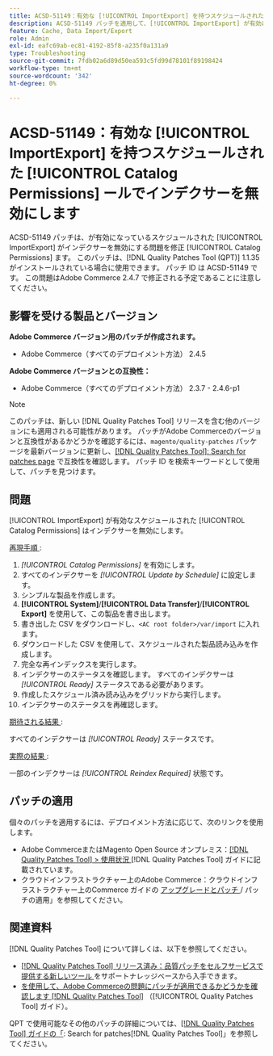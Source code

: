 ```yaml
---
title: ACSD-51149：有効な [!UICONTROL ImportExport] を持つスケジュールされた [!UICONTROL Catalog Permissions] ールでインデクサーを無効にします
description: ACSD-51149 パッチを適用して、[!UICONTROL ImportExport] が有効になっているスケジュール済み [!UICONTROL Catalog Permissions] がインデクサーを無効にするAdobe Commerceのパフォーマンスの問題を修正してください。
feature: Cache, Data Import/Export
role: Admin
exl-id: eafc69ab-ec81-4192-85f8-a235f0a131a9
type: Troubleshooting
source-git-commit: 7fdb02a6d89d50ea593c5fd99d78101f89198424
workflow-type: tm+mt
source-wordcount: '342'
ht-degree: 0%

---
```


# ACSD-51149：有効な [!UICONTROL ImportExport] を持つスケジュールされた [!UICONTROL Catalog Permissions] ールでインデクサーを無効にします

ACSD-51149 パッチは、が有効になっているスケジュールされた [!UICONTROL ImportExport] がインデクサーを無効にする問題を修正 [!UICONTROL Catalog Permissions] ます。 このパッチは、[!DNL Quality Patches Tool (QPT)] 1.1.35 がインストールされている場合に使用できます。 パッチ ID は ACSD-51149 です。 この問題はAdobe Commerce 2.4.7 で修正される予定であることに注意してください。

## 影響を受ける製品とバージョン

**Adobe Commerce バージョン用のパッチが作成されます。**

* Adobe Commerce（すべてのデプロイメント方法） 2.4.5

**Adobe Commerce バージョンとの互換性：**

* Adobe Commerce（すべてのデプロイメント方法） 2.3.7 - 2.4.6-p1

>[!NOTE]
>
>このパッチは、新しい [!DNL Quality Patches Tool] リリースを含む他のバージョンにも適用される可能性があります。 パッチがAdobe Commerceのバージョンと互換性があるかどうかを確認するには、`magento/quality-patches` パッケージを最新バージョンに更新し、[[!DNL Quality Patches Tool]: Search for patches page](https://experienceleague.adobe.com/tools/commerce-quality-patches/index.html) で互換性を確認します。 パッチ ID を検索キーワードとして使用して、パッチを見つけます。

## 問題

[!UICONTROL ImportExport] が有効なスケジュールされた [!UICONTROL Catalog Permissions] はインデクサーを無効にします。

<u> 再現手順 </u>:

1. *[!UICONTROL Catalog Permissions]* を有効にします。
1. すべてのインデクサーを *[!UICONTROL Update by Schedule]* に設定します。
1. シンプルな製品を作成します。
1. **[!UICONTROL System]**/**[!UICONTROL Data Transfer]**/**[!UICONTROL Export]** を使用して、この製品を書き出します。
1. 書き出した CSV をダウンロードし、`<AC root folder>/var/import` に入れます。
1. ダウンロードした CSV を使用して、スケジュールされた製品読み込みを作成します。
1. 完全な再インデックスを実行します。
1. インデクサーのステータスを確認します。 すべてのインデクサーは *[!UICONTROL Ready]* ステータスである必要があります。
1. 作成したスケジュール済み読み込みをグリッドから実行します。
1. インデクサーのステータスを再確認します。

<u> 期待される結果 </u>:

すべてのインデクサーは *[!UICONTROL Ready]* ステータスです。

<u> 実際の結果 </u>:

一部のインデクサーは *[!UICONTROL Reindex Required]* 状態です。

## パッチの適用

個々のパッチを適用するには、デプロイメント方法に応じて、次のリンクを使用します。

* Adobe CommerceまたはMagento Open Source オンプレミス：[[!DNL Quality Patches Tool] > 使用状況 ](/help/tools/quality-patches-tool/usage.md) [!DNL Quality Patches Tool] ガイドに記載されています。
* クラウドインフラストラクチャー上のAdobe Commerce：クラウドインフラストラクチャー上のCommerce ガイドの [ アップグレードとパッチ ](https://experienceleague.adobe.com/docs/commerce-cloud-service/user-guide/develop/upgrade/apply-patches.html)/ パッチの適用」を参照してください。

## 関連資料

[!DNL Quality Patches Tool] について詳しくは、以下を参照してください。

* [[!DNL Quality Patches Tool]  リリース済み：品質パッチをセルフサービスで提供する新しいツール ](https://experienceleague.adobe.com/en/docs/commerce-operations/tools/quality-patches-tool/quality-patches-tool-to-self-serve-quality-patches) をサポートナレッジベースから入手できます。
* [ を使用して、Adobe Commerceの問題にパッチが適用できるかどうかを確認します  [!DNL Quality Patches Tool]](/help/tools/quality-patches-tool/patches-available-in-qpt/check-patch-for-magento-issue-with-magento-quality-patches.md) （[!UICONTROL Quality Patches Tool] ガイド）。


QPT で使用可能なその他のパッチの詳細については、[[!DNL Quality Patches Tool] ガイドの「](https://experienceleague.adobe.com/tools/commerce-quality-patches/index.html): Search for patches[!DNL Quality Patches Tool]」を参照してください。

